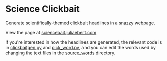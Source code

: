 # Science Clickbait

Generate scientifically-themed clickbait headlines in a snazzy webpage.

View the page at [sciencebait.juliaebert.com](sciencebait.juliaebert.com)

If you're interested in how the headlines are generated, the relevant code is in [clickbaitgen.py](https://github.com/jtebert/sciencebait/blob/master/baitgen/clickbaitgen.py) and [pick_word.py](https://github.com/jtebert/sciencebait/blob/master/baitgen/pick_word.py), and you can edit the words used by changing the text files in the [source_words](https://github.com/jtebert/sciencebait/tree/master/baitgen/source_words) directory.